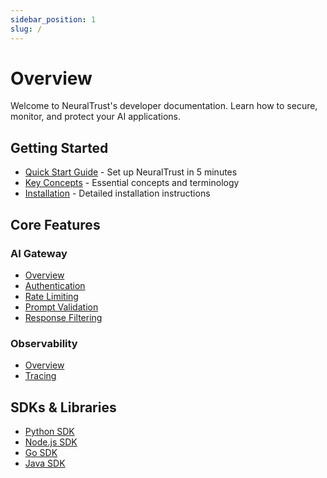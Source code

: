 ```yaml
---
sidebar_position: 1
slug: /
---
```


# Overview

Welcome to NeuralTrust's developer documentation. Learn how to secure, monitor, and protect your AI applications.

## Getting Started

- [Quick Start Guide](./getting-started/quickstart.md) - Set up NeuralTrust in 5 minutes
- [Key Concepts](./getting-started/concepts.md) - Essential concepts and terminology
- [Installation](./getting-started/installation.md) - Detailed installation instructions

## Core Features

### AI Gateway
- [Overview](./ai-gateway/overview.md)
- [Authentication](./ai-gateway/authentication.md)
- [Rate Limiting](./ai-gateway/rate-limiting.md)
- [Prompt Validation](./ai-gateway/prompt-validation.md)
- [Response Filtering](./ai-gateway/response-filtering.md)

### Observability
- [Overview](./observability/overview.md)
- [Tracing](./observability/tracing.md)

## SDKs & Libraries
- [Python SDK](./sdks/python.md)
- [Node.js SDK](./sdks/nodejs.md)
- [Go SDK](./sdks/go.md)
- [Java SDK](./sdks/java.md)